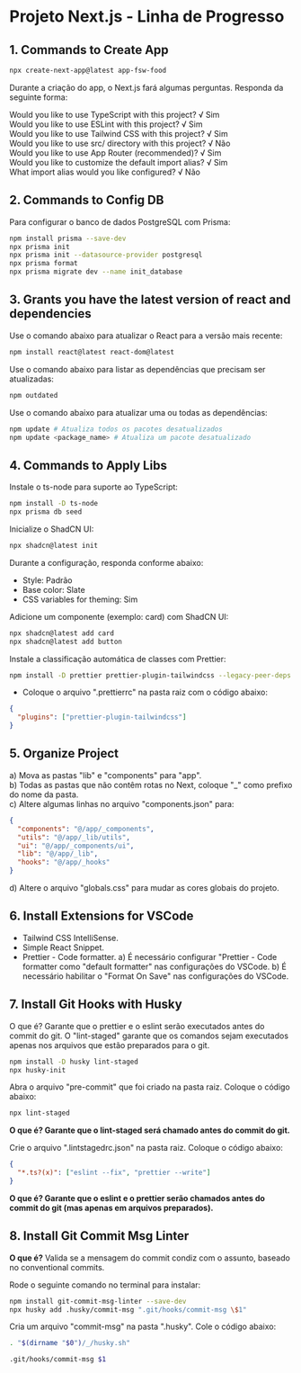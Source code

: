 # Projeto Next.js - Linha de Progresso

## 1. Commands to Create App

```bash
npx create-next-app@latest app-fsw-food
```

Durante a criação do app, o Next.js fará algumas perguntas. Responda da seguinte forma:

Would you like to use TypeScript with this project? √ Sim  
Would you like to use ESLint with this project? √ Sim  
Would you like to use Tailwind CSS with this project? √ Sim  
Would you like to use src/ directory with this project? √ Não  
Would you like to use App Router (recommended)? √ Sim  
Would you like to customize the default import alias? √ Sim  
What import alias would you like configured? √ Não

## 2. Commands to Config DB

Para configurar o banco de dados PostgreSQL com Prisma:

```bash
npm install prisma --save-dev
npx prisma init
npx prisma init --datasource-provider postgresql
npx prisma format
npx prisma migrate dev --name init_database
```

## 3. Grants you have the latest version of react and dependencies

Use o comando abaixo para atualizar o React para a versão mais recente:

```bash
npm install react@latest react-dom@latest
```

Use o comando abaixo para listar as dependências que precisam ser atualizadas:

```bash
npm outdated
```

Use o comando abaixo para atualizar uma ou todas as dependências:

```bash
npm update # Atualiza todos os pacotes desatualizados
npm update <package_name> # Atualiza um pacote desatualizado
```

## 4. Commands to Apply Libs

Instale o ts-node para suporte ao TypeScript:

```bash
npm install -D ts-node
npx prisma db seed
```

Inicialize o ShadCN UI:

```bash
npx shadcn@latest init
```

Durante a configuração, responda conforme abaixo:

- Style: Padrão
- Base color: Slate
- CSS variables for theming: Sim

Adicione um componente (exemplo: card) com ShadCN UI:

```bash
npx shadcn@latest add card
npx shadcn@latest add button
```

Instale a classificação automática de classes com Prettier:

```bash
npm install -D prettier prettier-plugin-tailwindcss --legacy-peer-deps
```

- Coloque o arquivo ".prettierrc" na pasta raiz com o código abaixo:

```json
{
  "plugins": ["prettier-plugin-tailwindcss"]
}
```

## 5. Organize Project

a) Mova as pastas "lib" e "components" para "app".  
b) Todas as pastas que não contêm rotas no Next, coloque "\_" como prefixo do nome da pasta.  
c) Altere algumas linhas no arquivo "components.json" para:

```json
{
  "components": "@/app/_components",
  "utils": "@/app/_lib/utils",
  "ui": "@/app/_components/ui",
  "lib": "@/app/_lib",
  "hooks": "@/app/_hooks"
}
```

d) Altere o arquivo "globals.css" para mudar as cores globais do projeto.

## 6. Install Extensions for VSCode

- Tailwind CSS IntelliSense.
- Simple React Snippet.
- Prettier - Code formatter.
  a) É necessário configurar "Prettier - Code formatter como "default formatter" nas configurações do VSCode.
  b) É necessário habilitar o "Format On Save" nas configurações do VSCode.

## 7. Install Git Hooks with Husky

O que é? Garante que o prettier e o eslint serão executados antes do commit do git. O "lint-staged" garante que os comandos sejam executados apenas nos arquivos que estão preparados para o git.

```bash
npm install -D husky lint-staged
npx husky-init
```

Abra o arquivo "pre-commit" que foi criado na pasta raiz. Coloque o código abaixo:

```bash
npx lint-staged
```

**O que é? Garante que o lint-staged será chamado antes do commit do git.**

Crie o arquivo ".lintstagedrc.json" na pasta raiz. Coloque o código abaixo:

```json
{
  "*.ts?(x)": ["eslint --fix", "prettier --write"]
}
```

**O que é? Garante que o eslint e o prettier serão chamados antes do commit do git (mas apenas em arquivos preparados).**

## 8. Install Git Commit Msg Linter

**O que é?** Valida se a mensagem do commit condiz com o assunto, baseado no conventional commits.

Rode o seguinte comando no terminal para instalar:

```bash
npm install git-commit-msg-linter --save-dev
npx husky add .husky/commit-msg ".git/hooks/commit-msg \$1"
```

Cria um arquivo "commit-msg" na pasta ".husky". Cole o código abaixo:

```bash
. "$(dirname "$0")/_/husky.sh"

.git/hooks/commit-msg $1
```
